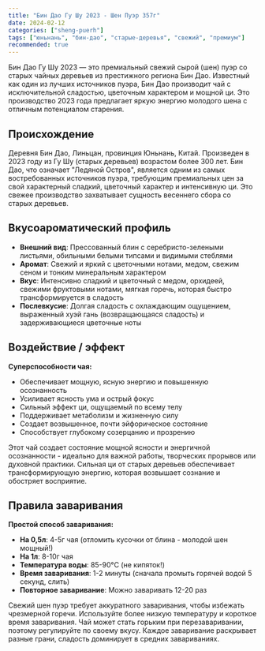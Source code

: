 ```yaml
---
title: "Бин Дао Гу Шу 2023 - Шен Пуэр 357г"
date: 2024-02-12
categories: ["sheng-puerh"]
tags: ["юньнань", "бин-дао", "старые-деревья", "свежий", "премиум"]
recommended: true
---
```


Бин Дао Гу Шу 2023 — это премиальный свежий сырой (шен) пуэр со старых чайных деревьев из престижного региона Бин Дао. Известный как один из лучших источников пуэра, Бин Дао производит чай с исключительной сладостью, цветочным характером и мощной ци. Это производство 2023 года предлагает яркую энергию молодого шена с отличным потенциалом старения.

## Происхождение

Деревня Бин Дао, Линьцан, провинция Юньнань, Китай. Произведен в 2023 году из Гу Шу (старых деревьев) возрастом более 300 лет. Бин Дао, что означает "Ледяной Остров", является одним из самых востребованных источников пуэра, требующим премиальных цен за свой характерный сладкий, цветочный характер и интенсивную ци. Это свежее производство захватывает сущность весеннего сбора со старых деревьев.

## Вкусоароматический профиль

- **Внешний вид**: Прессованный блин с серебристо-зелеными листьями, обильными белыми типсами и видимыми стеблями
- **Аромат**: Свежий и яркий с цветочными нотами, медом, свежим сеном и тонким минеральным характером
- **Вкус**: Интенсивно сладкий и цветочный с медом, орхидеей, свежими фруктовыми нотами, мягкая горечь, которая быстро трансформируется в сладость
- **Послевкусие**: Долгая сладость с охлаждающим ощущением, выраженный хуэй гань (возвращающаяся сладость) и задерживающиеся цветочные ноты

## Воздействие / эффект

**Суперспособности чая:**
- Обеспечивает мощную, ясную энергию и повышенную осознанность
- Усиливает ясность ума и острый фокус
- Сильный эффект ци, ощущаемый по всему телу
- Поддерживает метаболизм и жизненную силу
- Создает возвышенное, почти эйфорическое состояние
- Способствует глубокому созерцанию и прозрению

Этот чай создает состояние мощной ясности и энергичной осознанности - идеально для важной работы, творческих прорывов или духовной практики. Сильная ци от старых деревьев обеспечивает трансформирующую энергию, которая возвышает сознание и обостряет восприятие.

## Правила заваривания

**Простой способ заваривания:**
- **На 0,5л**: 4-5г чая (отломить кусочки от блина - молодой шен мощный!)
- **На 1л**: 8-10г чая
- **Температура воды**: 85-90°C (не кипяток!)
- **Время заваривания**: 1-2 минуты (сначала промыть горячей водой 5 секунд, слить)
- **Повторное заваривание**: Можно заваривать 12-20 раз

Свежий шен пуэр требует аккуратного заваривания, чтобы избежать чрезмерной горечи. Используйте более низкую температуру и короткое время заваривания. Чай может стать горьким при перезаваривании, поэтому регулируйте по своему вкусу. Каждое заваривание раскрывает разные грани, сладость доминирует в средних завариваниях.
